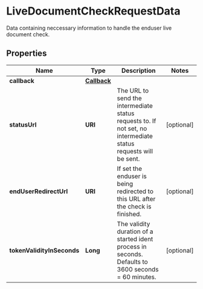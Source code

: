 

# LiveDocumentCheckRequestData

Data containing neccessary information to handle the enduser live document check.

## Properties

| Name | Type | Description | Notes |
|------------ | ------------- | ------------- | -------------|
|**callback** | [**Callback**](Callback.md) |  |  |
|**statusUrl** | **URI** | The URL to send the intermediate status requests to. If not set, no intermediate status requests will be sent. |  [optional] |
|**endUserRedirectUrl** | **URI** | If set the enduser is being redirected to this URL after the check is finished. |  [optional] |
|**tokenValidityInSeconds** | **Long** | The validity duration of a started ident process in seconds. Defaults to 3600 seconds &#x3D; 60 minutes. |  [optional] |



